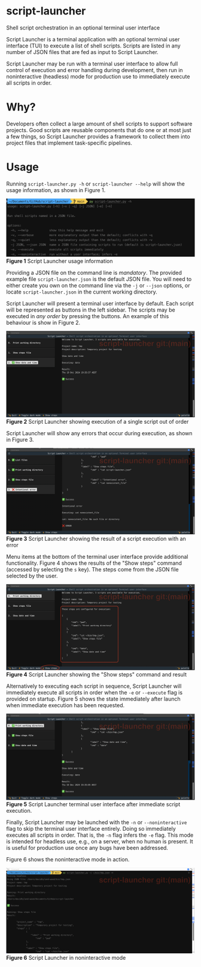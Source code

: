 # script-launcher
Shell script orchestration in an optional terminal user interface

Script Launcher is a terminal application with an optional terminal user interface (TUI) to execute a list of shell scripts. Scripts are listed in any number of JSON files that are fed as input to Script Launcher.

Script Launcher may be run with a terminal user interface to allow full control of execution and error handling during development, then run in noninteractive (headless) mode for production use to immediately execute all scripts in order.

Why?
====

Developers often collect a large amount of shell scripts to support software projects. Good scripts are reusable components that do one or at most just a few things, so Script Launcher provides a framework to collect them into project files that implement task-specific pipelines.

Usage
=====

Running `script-launcher.py -h` or `script-launcher --help` will show the usage information, as shown in Figure 1.

![Script Launcher help message](images/script-launcher-help.png?raw=true)
__Figure 1__ Script Launcher usage information

Providing a JSON file on the command line is _mandatory_. The provided example file `script-launcher.json` is the default JSON file. You will need to either create you own on the command line via the `-j` or `--json` options, or locate `script-launcher.json` in the current working directory.

Script Launcher will present a terminal user interface by default. Each script will be represented as buttons in the left sidebar. The scripts may be executed in _any order_ by pressing the buttons. An example of this behaviour is show in Figure 2.

![Script Launcher partial execution](images/script-launcher-partial-exec.png?raw=true)
__Figure 2__ Script Launcher showing execution of a single script out of order

Script Launcher will show any errors that occur during execution, as shown in Figure 3.

![Script Launcher error](images/script-launcher-error.png?raw=true)
__Figure 3__ Script Launcher showing the result of a script execution with an error

Menu items at the bottom of the terminal user interface provide additional functionality. Figure 4 shows the results of the "Show steps" command (accessed by selecting the `s` key). The steps come from the JSON file selected by the user.

![Script Launcher show steps](images/script-launcher-show-steps.png?raw=true)
__Figure 4__ Script Launcher showing the "Show steps" command and result

Alternatively to executing each script in sequence, Script Launcher will immediately execute all scripts in order when the `-e` or `--execute` flag is provided on startup. Figure 5 shows the state immediately after launch when immediate execution has been requested.

![Script Launcher immediate execution](images/script-launcher-immediate-exec.png?raw=true)
__Figure 5__ Script Launcher terminal user interface after immediate script execution.

Finally, Script Launcher may be launched with the `-n` or `--noninteractive` flag to skip the terminal user interface entirely. Doing so immediately executes all scripts in order. That is, the `-n` flag infers the `-e` flag. This mode is intended for headless use, e.g., on a server, when no human is present. It is useful for production use once any bugs have been addressed. 

Figure 6 shows the noninteractive mode in action.

![Script Launcher noninteractive mode](images/script-launcher-noninteractive.png?raw=true)
__Figure 6__ Script Launcher in noninteractive mode